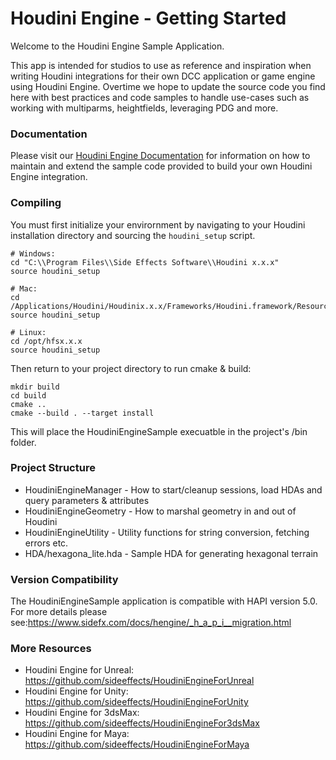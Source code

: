 # Houdini Engine - Getting Started

Welcome to the Houdini Engine Sample Application.

This app is intended for studios to use as reference and inspiration when writing Houdini integrations for their own DCC application or game engine using Houdini Engine. Overtime we hope to update the source code you find here with best practices and code samples to handle use-cases such as working with multiparms, heightfields, leveraging PDG and more.

### Documentation

Please visit our [Houdini Engine Documentation](https://www.sidefx.com/docs/hengine/index.html) for information on how to maintain and extend the sample code provided to build your own Houdini Engine integration.

### Compiling

You must first initialize your envirornment by navigating to your Houdini installation directory and sourcing the `houdini_setup` script.

```
# Windows:
cd "C:\\Program Files\\Side Effects Software\\Houdini x.x.x"
source houdini_setup

# Mac:
cd /Applications/Houdini/Houdinix.x.x/Frameworks/Houdini.framework/Resources
source houdini_setup

# Linux:
cd /opt/hfsx.x.x
source houdini_setup
```

Then return to your project directory to run cmake & build:
```
mkdir build
cd build
cmake ..
cmake --build . --target install
```

This will place the HoudiniEngineSample execuatble in the project's /bin folder.

### Project Structure

* HoudiniEngineManager - How to start/cleanup sessions, load HDAs and query parameters & attributes
* HoudiniEngineGeometry - How to marshal geometry in and out of Houdini
* HoudiniEngineUtility - Utility functions for string conversion, fetching errors etc.
* HDA/hexagona_lite.hda - Sample HDA for generating hexagonal terrain

### Version Compatibility

The HoudiniEngineSample application is compatible with HAPI version 5.0. For more details please see:https://www.sidefx.com/docs/hengine/_h_a_p_i__migration.html

### More Resources

* Houdini Engine for Unreal: https://github.com/sideeffects/HoudiniEngineForUnreal
* Houdini Engine for Unity: https://github.com/sideeffects/HoudiniEngineForUnity
* Houdini Engine for 3dsMax: https://github.com/sideeffects/HoudiniEngineFor3dsMax
* Houdini Engine for Maya: https://github.com/sideeffects/HoudiniEngineForMaya
